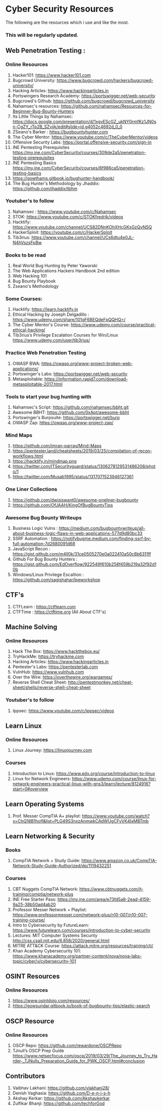 # Cyber Security Resources

The following are the resources which i use and like the most.

### This will be regularly updated.

## Web Penetration Testing : 
### Online Resources

1.  Hacker101: https://www.hacker101.com
2.  Bugcrowd University: https://www.bugcrowd.com/hackers/bugcrowd-university/
3.  Hacking Articles: https://www.hackingarticles.in
4.  Portswingers Research Academy: https://portswigger.net/web-security
5.  Bugcrowd's Github: https://github.com/bugcrowd/bugcrowd_university
6.  Nahamsec's resources: https://github.com/nahamsec/Resources-for-Beginner-Bug-Bounty-Hunters
7.  Its Little Things by Nahamsec: https://docs.google.com/presentation/d/1xgvEScGZ_ukNY0rmfKz1JN0sn-CgZY_rTp2B_SZvijk/edit#slide=id.g4052c4692d_0_0
8.  ZSeano's Barker : https://bugbountyhunter.com
9.  The Cyber Mentor: https://www.youtube.com/c/TheCyberMentor/videos
10. Offensive Security Labs: https://portal.offensive-security.com/sign-in
11. INE Pentesting Prerequisites https://my.ine.com/CyberSecurity/courses/309de2a5/penetration-testing-prerequisites
12. INE Pentesting Basics https://my.ine.com/CyberSecurity/courses/6f986ca5/penetration-testing-basics
13. https://gowthams.gitbook.io/bughunter-handbook/
14. The Bug Hunter's Methodology by Jhaddix: https://github.com/jhaddix/tbhm

### Youtuber's to follow

1. Nahamsec : https://www.youtube.com/c/Nahamsec
2. STOK: https://www.youtube.com/c/STOKfredrik/videos
3. Hacktify: https://www.youtube.com/channel/UCS82DNnKOhXHcGKxGzQvNSQ
4. HackerSploit: https://youtube.com/c/HackerSploit
5. Tib3rius: https://www.youtube.com/channel/UCs6dtu4e0JL-N4hVszsFpBw

### Books to be read

1. Real World Bug Hunting by Peter Yaworski
2. The Web Applications Hackers Handbook 2nd edition
3. Web Hacking 101
4. Bug Bounty Playbook
5. Zseano's Methodology

### Some Courses: 
1. Hacktify: https://learn.hacktify.in
2. Ethical Hacking by Joseph Delgadillo : https://www.udemy.com/share/101qF6BEQdeFpQQHQ=/
3. The Cyber Mentor's Course: https://www.udemy.com/course/practical-ethical-hacking/
4. Tib3rius’s Privilege Escalation Courses for Win/Linux https://www.udemy.com/user/tib3rius/

### Practice Web Penetration Testing

1. OWASP BWA: https://owasp.org/www-project-broken-web-applications/
2. Portswinger's Labs: https://portswigger.net/web-security
3. Metasploitable: https://information.rapid7.com/download-metasploitable-2017.html

### Tools to start your bug hunting with

1. Nahamsec's Script: https://github.com/nahamsec/bbht.git
2. Awesome BBHT: https://github.com/0xApt/awesome-bbht
3. Portswinger's Burpsuite: https://portswigger.net/burp
4. OWASP Zap: https://owasp.org/www-project-zap/

### Mind Maps
1. https://github.com/imran-parray/Mind-Maps
2. https://pentester.land/cheatsheets/2019/03/25/compilation-of-recon-workflows.html
3. https://hacktify.in/mindmap.png
4. https://twitter.com/ITSecurityguard/status/1306278129531486208/photo/1
5. https://twitter.com/Musab1995/status/1317071523946127361

### One Liner Collections
1. https://github.com/dwisiswant0/awesome-oneliner-bugbounty
2. https://github.com/OfJAAH/KingOfBugBountyTips

### Awesome Bug Bounty Writeups
1. Business Logic Vulns : https://medium.com/bugbountywriteup/all-about-business-logic-flaws-in-web-applications-577d9d80bc33
2. SSRF Automation : https://notifybugme.medium.com/finding-ssrf-by-full-automation-7d2680091d68
3. JavaScript Recon : https://gist.github.com/m4ll0k/31ce0505270e0a022410a50c8b6311ff
4. Github For Bug Bounty Hunters : https://gist.github.com/EdOverflow/922549f610b258f459b219a32f92d10b
5. Windows/Linux Privilege Escaltion : https://github.com/sagishahar/lpeworkshop

## CTF's
1. CTFLearn : https://ctflearn.com
2. CTFTime : https://ctftime.org (All About CTF's)

## Machine Solving
### Online Resources
1. Hack The Box: https://www.hackthebox.eu/
2. TryHackMe: https://tryhackme.com
3. Hacking Articles: https://www.hackingarticles.in
4. Pentester's Labs: https://pentesterlab.com
5. VulnHub: https://www.vulnhub.com
6. Over the Wire: https://overthewire.org/wargames/
7. Reverse Shell Cheat Sheet: http://pentestmonkey.net/cheat-sheet/shells/reverse-shell-cheat-sheet

### Youtuber's to follow
1. Ippsec: https://www.youtube.com/c/ippsec/videos

## Learn Linux 

### Online Resources
1. Linux Journey: https://linuxjourney.com

### Courses
1. Introduction to Linux: https://www.edx.org/course/introduction-to-linux
2. Linux for Network Engineers: https://www.udemy.com/course/linux-for-network-engineers-practical-linux-with-gns3/learn/lecture/8124916?start=0#overview

## Learn Operating Systems
1. Prof. Messer CompTIA A+ playlist: https://www.youtube.com/watch?v=ChQ18B1hofI&list=PLG49S3nxzAnmwkCAdWUgCFvVK4IxMBTmb

## Learn Networking & Security

### Books
1. CompTIA Network + Study Guide: https://www.amazon.co.uk/CompTIA-Network-Study-Guide-Authorized/dp/1119432251

### Courses
1. CBT Nuggets CompTIA Network: https://www.cbtnuggets.com/it-training/comptia/network-plus
2. INE Free Starter Pass: https://my.ine.com/area/e73fd5a8-2ead-4159-9a25-38b50ad4ab20 
3. Professor Messer Network + Playlist: https://www.professormesser.com/network-plus/n10-007/n10-007-training-course/
4. Intro to Cybersecurity by FutureLearn: https://www.futurelearn.com/courses/introduction-to-cyber-security
5. Lectures: MIT Computer Systems Security http://css.csail.mit.edu/6.858/2020/general.html
6. MITRE ATT&CK Course: https://attack.mitre.org/resources/training/cti/
7. Khan Academy Cybersecurity 101: https://www.khanacademy.org/partner-content/nova/nova-labs-topic/cyber/v/cybersecurity-101

## OSINT Resources
### Online Resources
1. https://www.osintdojo.com/resources/
2. https://gowsundar.gitbook.io/book-of-bugbounty-tips/elastic-search

## OSCP Resource
### Online Resources
1. OSCP Repo: https://github.com/rewardone/OSCPRepo
2. TJnull’s OSCP Prep Guide https://www.netsecfocus.com/oscp/2019/03/29/The_Journey_to_Try_Harder-_TJNulls_Preparation_Guide_for_PWK_OSCP.html#conclusion


## Contributors
1. Vaibhav Lakhani: https://github.com/vlakhani28/
2. Denish Vaghasia: https://github.com/D-e-n-i-s-h
3. Akshay Kerkar: https://github.com/Akshaykerkar
4. Zulfikar Bhanji: https://github.com/techforGod
